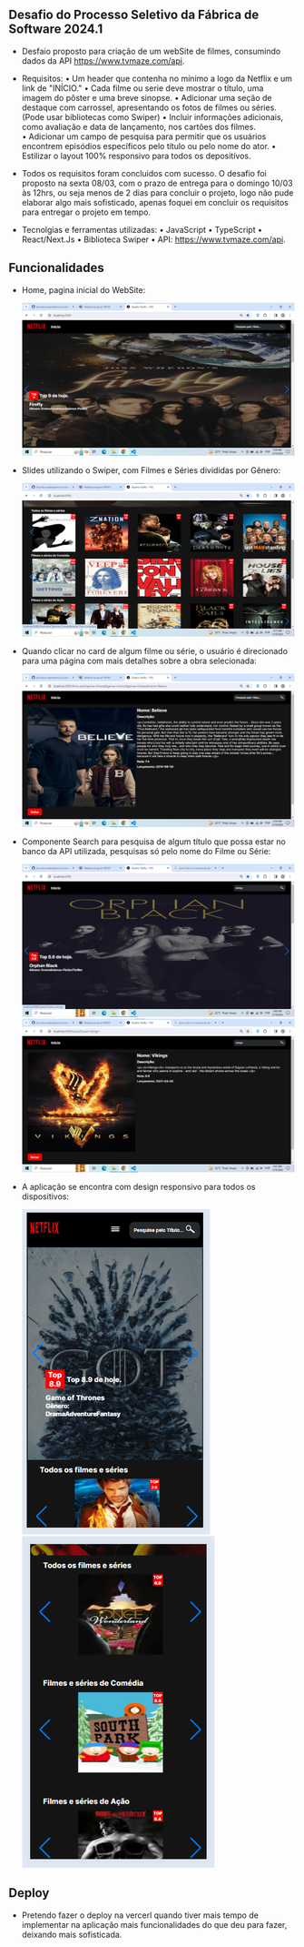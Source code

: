 ## Desafio do Processo Seletivo da Fábrica de Software 2024.1

- Desfaio proposto para criação de um webSite de filmes, consumindo dados da API https://www.tvmaze.com/api.
- Requisitos:
• Um header que contenha no mínimo a logo da Netflix e um link de "INÍCIO."
• Cada filme ou serie  deve mostrar o título, uma imagem do pôster e uma breve sinopse.
• Adicionar uma seção de destaque com carrossel, apresentando os fotos de filmes ou séries. (Pode usar bibliotecas como Swiper)
• Incluir informações adicionais, como avaliação e data de lançamento, nos cartões dos filmes.    
• Adicionar um campo de pesquisa para permitir que os usuários encontrem episódios específicos pelo título ou pelo nome do ator.
• Estilizar o layout 100% responsivo para todos os depositívos.

- Todos os requisitos foram concluidos com sucesso. O desafio foi proposto na sexta 08/03, com o prazo de entrega para o domingo 
10/03 às 12hrs, ou seja menos de 2 dias para  concluir o projeto, logo não pude elaborar algo mais sofisticado, apenas foquei em 
concluir os requisitos para entregar o projeto em tempo.

- Tecnolgias e ferramentas utilizadas:
 • JavaScript
 • TypeScript
 • React/Next.Js
 • Biblioteca Swiper
 • API: https://www.tvmaze.com/api.

## Funcionalidades

- Home, pagina inicial do WebSite: 
    <div aling='center'>
     <img src="./public/home.png"/>
    </div>

- Slides utilizando o Swiper, com Filmes e Séries divididas por Gênero:
    <div aling='center'>
     <img src="./public/swiper.png"/>
    </div> 

-  Quando clicar no card de algum filme ou série, o usuário é direcionado para uma página com mais detalhes sobre a obra selecionada:
    <div aling='center'>
     <img src="./public/clickCard.png"/>
    </div> 
 
- Componente Search para pesquisa de algum título que possa estar no banco da API utilizada, pesquisas só pelo nome do Filme ou Série: 
    <div aling='center'>
     <img src="./public/pesquisaPrint.png"/>
    </div> 
     <div aling='center'>
     <img src="./public/pesquisa2.png"/>
    </div> 
- A aplicação se encontra com design responsivo para todos os dispositivos: 
    <div aling='center'>
     <img src="./public/responsivo.png"/>
    </div> 
     <div aling='center'>
     <img src="./public/responsivo2.png"/>
    </div> 

## Deploy 

- Pretendo fazer o deploy na vercerl quando tiver mais tempo de implementar na aplicação mais funcionalidades do que deu para fazer, deixando mais sofisticada.
